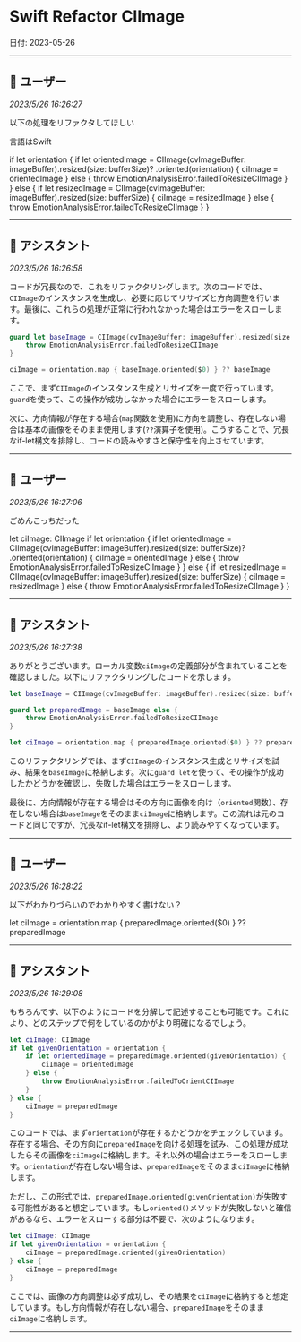 # Swift Refactor CIImage

日付: 2023-05-26

---

## 👤 ユーザー
*2023/5/26 16:26:27*

以下の処理をリファクタしてほしい

言語はSwift

if let orientation {
            if let orientedImage = CIImage(cvImageBuffer: imageBuffer).resized(size: bufferSize)?
                .oriented(orientation)
            {
                ciImage = orientedImage
            } else {
                throw EmotionAnalysisError.failedToResizeCIImage
            }
        } else {
            if let resizedImage = CIImage(cvImageBuffer: imageBuffer).resized(size: bufferSize) {
                ciImage = resizedImage
            } else {
                throw EmotionAnalysisError.failedToResizeCIImage
            }
        }

---

## 🤖 アシスタント
*2023/5/26 16:26:58*

コードが冗長なので、これをリファクタリングします。次のコードでは、`CIImage`のインスタンスを生成し、必要に応じてリサイズと方向調整を行います。最後に、これらの処理が正常に行われなかった場合はエラーをスローします。

```swift
guard let baseImage = CIImage(cvImageBuffer: imageBuffer).resized(size: bufferSize) else {
    throw EmotionAnalysisError.failedToResizeCIImage
}

ciImage = orientation.map { baseImage.oriented($0) } ?? baseImage
```

ここで、まず`CIImage`のインスタンス生成とリサイズを一度で行っています。`guard`を使って、この操作が成功しなかった場合にエラーをスローします。

次に、方向情報が存在する場合(`map`関数を使用)に方向を調整し、存在しない場合は基本の画像をそのまま使用します(`??`演算子を使用)。こうすることで、冗長なif-let構文を排除し、コードの読みやすさと保守性を向上させています。

---

## 👤 ユーザー
*2023/5/26 16:27:06*

ごめんこっちだった

let ciImage: CIImage
        if let orientation {
            if let orientedImage = CIImage(cvImageBuffer: imageBuffer).resized(size: bufferSize)?
                .oriented(orientation)
            {
                ciImage = orientedImage
            } else {
                throw EmotionAnalysisError.failedToResizeCIImage
            }
        } else {
            if let resizedImage = CIImage(cvImageBuffer: imageBuffer).resized(size: bufferSize) {
                ciImage = resizedImage
            } else {
                throw EmotionAnalysisError.failedToResizeCIImage
            }
        }

---

## 🤖 アシスタント
*2023/5/26 16:27:38*

ありがとうございます。ローカル変数`ciImage`の定義部分が含まれていることを確認しました。以下にリファクタリングしたコードを示します。

```swift
let baseImage = CIImage(cvImageBuffer: imageBuffer).resized(size: bufferSize)

guard let preparedImage = baseImage else {
    throw EmotionAnalysisError.failedToResizeCIImage
}

let ciImage = orientation.map { preparedImage.oriented($0) } ?? preparedImage
```

このリファクタリングでは、まず`CIImage`のインスタンス生成とリサイズを試み、結果を`baseImage`に格納します。次に`guard let`を使って、その操作が成功したかどうかを確認し、失敗した場合はエラーをスローします。

最後に、方向情報が存在する場合はその方向に画像を向け（`oriented`関数）、存在しない場合は`baseImage`をそのまま`ciImage`に格納します。この流れは元のコードと同じですが、冗長なif-let構文を排除し、より読みやすくなっています。

---

## 👤 ユーザー
*2023/5/26 16:28:22*

以下がわかりづらいのでわかりやすく書けない？

let ciImage = orientation.map { preparedImage.oriented($0) } ?? preparedImage

---

## 🤖 アシスタント
*2023/5/26 16:29:08*

もちろんです、以下のようにコードを分解して記述することも可能です。これにより、どのステップで何をしているのかがより明確になるでしょう。

```swift
let ciImage: CIImage
if let givenOrientation = orientation {
    if let orientedImage = preparedImage.oriented(givenOrientation) {
        ciImage = orientedImage
    } else {
        throw EmotionAnalysisError.failedToOrientCIImage
    }
} else {
    ciImage = preparedImage
}
```

このコードでは、まず`orientation`が存在するかどうかをチェックしています。存在する場合、その方向に`preparedImage`を向ける処理を試み、この処理が成功したらその画像を`ciImage`に格納します。それ以外の場合はエラーをスローします。`orientation`が存在しない場合は、`preparedImage`をそのまま`ciImage`に格納します。

ただし、この形式では、`preparedImage.oriented(givenOrientation)`が失敗する可能性があると想定しています。もし`oriented()`メソッドが失敗しないと確信があるなら、エラーをスローする部分は不要で、次のようになります。

```swift
let ciImage: CIImage
if let givenOrientation = orientation {
    ciImage = preparedImage.oriented(givenOrientation)
} else {
    ciImage = preparedImage
}
```

ここでは、画像の方向調整は必ず成功し、その結果を`ciImage`に格納すると想定しています。もし方向情報が存在しない場合、`preparedImage`をそのまま`ciImage`に格納します。

---
